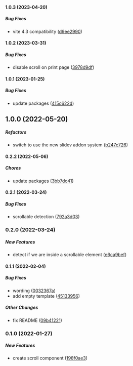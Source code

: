 #### 1.0.3 (2023-04-20)

##### Bug Fixes

*  vite 4.3 compatibility ([d9ee2990](https://github.com/Smile-SA/slidev-component-scroll/commit/d9ee29900edb44d58b49c3f2f7a5c93eb242276e))

#### 1.0.2 (2023-03-31)

##### Bug Fixes

*  disable scroll on print page ([3978d9df](https://github.com/Smile-SA/slidev-component-scroll/commit/3978d9dfec5892a099fd7fa2ab2cc6285b9df124))

#### 1.0.1 (2023-01-25)

##### Bug Fixes

*  update packages ([415c622d](https://github.com/Smile-SA/slidev-component-scroll/commit/415c622d9bb65ef16cc197de1eff43221f64853c))

## 1.0.0 (2022-05-20)

##### Refactors

*  switch to use the new slidev addon system ([b247c726](https://github.com/Smile-SA/slidev-component-scroll/commit/b247c7267cd6ccee6cfa991fabeb5458c7cff88a))

#### 0.2.2 (2022-05-06)

##### Chores

*  update packages ([3bb7dc41](https://github.com/Smile-SA/slidev-component-scroll/commit/3bb7dc412d00f01d17c2c85bf3dbae1124d1da11))

#### 0.2.1 (2022-03-24)

##### Bug Fixes

*  scrollable detection ([792a3d03](https://github.com/Smile-SA/slidev-component-scroll/commit/792a3d0390f24393ec90f422d18bc85c41691f4c))

### 0.2.0 (2022-03-24)

##### New Features

*  detect if we are inside a scrollable element ([e6ca9bef](https://github.com/Smile-SA/slidev-component-scroll/commit/e6ca9bef73677dcc6ebd09d079a47d5d4f1972cd))

#### 0.1.1 (2022-02-04)

##### Bug Fixes

*  wording ([0032367a](https://github.com/Smile-SA/slidev-component-scroll/commit/0032367adc400436821b99089122389bac909c60))
*  add empty template ([45133956](https://github.com/Smile-SA/slidev-component-scroll/commit/451339569138fbff8b4de7a726d360acbd3ad425))

##### Other Changes

*  fix README ([09b41221](https://github.com/Smile-SA/slidev-component-scroll/commit/09b41221efe9f1bf9f4728b1e0953c1b176d1079))

### 0.1.0 (2022-01-27)

##### New Features

*  create scroll component ([198f0ae3](https://github.com/Smile-SA/slidev-component-scroll/commit/198f0ae32701f318ca77a6ddb16f2e9b6e5cee1b))

